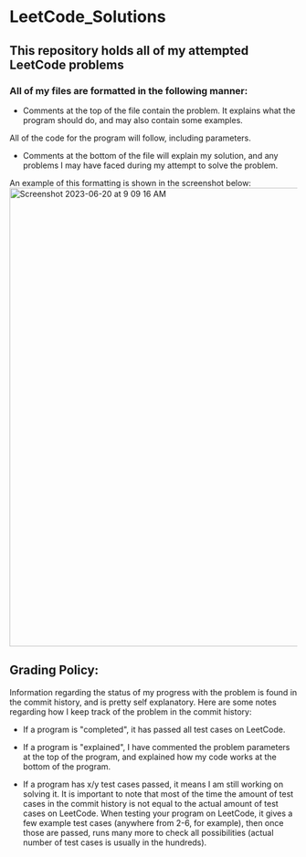 # LeetCode_Solutions
## This repository holds all of my attempted LeetCode problems

### All of my files are formatted in the following manner:

*    Comments at the top of the file contain the problem. It explains what the program should do,
     and may also contain some examples. 

All of the code for the program will follow, including parameters.

*    Comments at the bottom of the file will explain my solution, and any
     problems I may have faced during my attempt to solve the problem.

An example of this formatting is shown in the screenshot below:
<img width="804" alt="Screenshot 2023-06-20 at 9 09 16 AM" src="https://github.com/SebastianS02/LeetCode_Solutions/assets/96634770/51844ea9-07b3-43e4-b324-019b3c21e58c">

 ## Grading Policy:

Information regarding the status of my progress with the problem is found in the commit history, and is 
pretty self explanatory. Here are some notes regarding how I keep track of the problem in the commit history:

*    If a program is "completed", it has passed all test cases on LeetCode.
    
*    If a program is "explained", I have commented the problem parameters at the top of the program,
     and explained how my code works at the bottom of the program.
     
*    If a program has x/y test cases passed, it means I am still working on solving it. It is important to note that
     most of the time the amount of test cases in the commit history is not equal to the actual amount of test cases
     on LeetCode. When testing your program on LeetCode, it gives a few example test cases (anywhere from 2-6, for example),
     then once those are passed, runs many more to check all possibilities (actual number of test cases is usually in the
     hundreds). 
